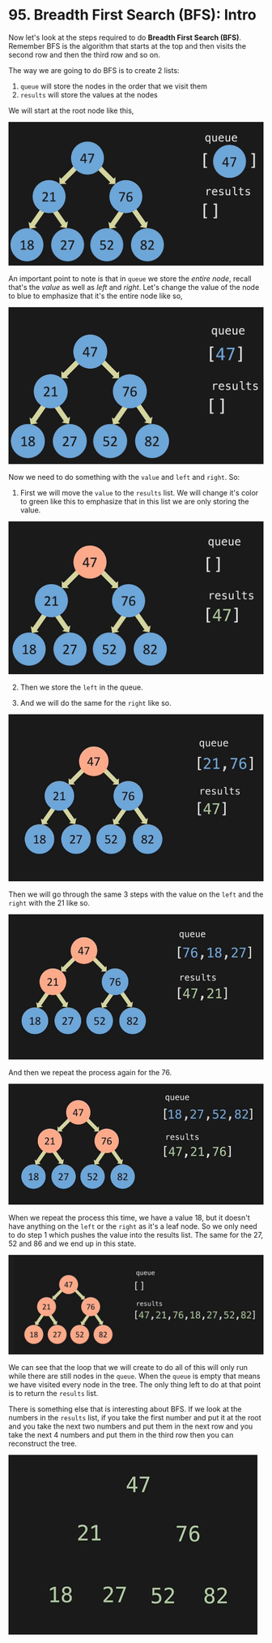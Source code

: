# 95. Breadth First Search (BFS): Intro

Now let's look at the steps required to do **Breadth First Search (BFS)**. Remember BFS is the algorithm that starts at the top and then visits the second row and then the third row and so on.

The way we are going to do BFS is to create 2 lists:

1. `queue` will store the nodes in the order that we visit them
2. `results` will store the values at the nodes

We will start at the root node like this,

![BFS Root](./images/bfs-root.jpg?raw=true "BFS Root")

An important point to note is that in `queue` we store the *entire node*, recall that's the *value* as well as *left* and *right*. Let's change the value of the node to blue to emphasize that it's the entire node like so,

![BFS Root Blue](./images/bfs-root-blue.jpg?raw=true "BFS Root Blue")

Now we need to do something with the `value` and `left` and `right`. So:

1. First we will move the `value` to the `results` list. We will change it's color to green like this to emphasize that in this list we are only storing the value.

![BFS Root Results](./images/bfs-root-results.jpg?raw=true "BFS Root Results")

2. Then we store the `left` in the queue. 

3. And we will do the same for the `right` like so.

![BFS 47](./images/bfs-47.jpg?raw=true "BFS 47")

Then we will go through the same 3 steps with the value on the `left` and the `right` with the 21 like so.

![BFS 21](./images/bfs-21.jpg?raw=true "BFS 21")

And then we repeat the process again for the 76.

![BFS 76](./images/bfs-76.jpg?raw=true "BFS 76")

When we repeat the process this time, we have a value 18, but it doesn't have anything on the `left` or the `right` as it's a leaf node. So we only need to do step 1 which pushes the value into the results list. The same for the 27, 52 and 86 and we end up in this state.

![BFS Done](./images/bfs-done.jpg?raw=true "BFS Done")

We can see that the loop that we will create to do all of this will only run while there are still nodes in the `queue`. When the `queue` is empty that means we have visited every node in the tree. The only thing left to do at that point is to return the `results` list.

There is something else that is interesting about BFS. If we look at the numbers in the `results` list, if you take the first number and put it at the root and you take the next two numbers and put them in the next row and you take the next 4 numbers and put them in the third row then you can reconstruct the tree.

![BFS Reconstruct](./images/bfs-reconstruct.jpg?raw=true "BFS Reconstruct")
